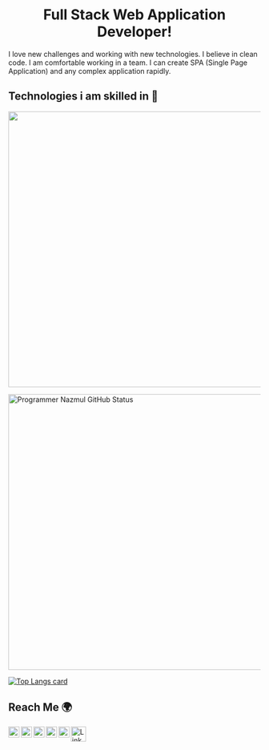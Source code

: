 <p align="center"> 
 <h1 align="center">Full Stack Web Application Developer!</h1>  
</p>
  
<p>I love new challenges and working with new  
technologies. I believe in clean code. I
am comfortable working in a team. I
can create SPA (Single Page
Application) and any complex
application rapidly.</p> 
 
<h2>Technologies i am skilled in 🥰</h2>

<a href="http://pronazmul.com" target="_blank"><img src="https://i.ibb.co/3zrDBmj/New-Project.png" width="550"></a>

<img width="550px" alt="Programmer Nazmul GitHub Status"  src="https://github-readme-stats.vercel.app/api?username=pronazmul&show_icons=true&theme=radical"/>

[![Top Langs card](https://github-readme-stats.vercel.app/api/top-langs/?username=pronazmul&card_width=550&theme=radical)](https://github.com/pronazmul)

<h2>Reach Me 🌍</h2>
<a href="https://www.linkedin.com/in/pronazmul/" target="_blank">
  <img align="left" alt="LinkedIn" width="22px" src="https://cdn.jsdelivr.net/npm/simple-icons@v3/icons/linkedin.svg" />
</a>
<a href="https://www.facebook.com/devnazmul/" target="_blank">
  <img align="left" alt="Facebook" width="22px" src="https://cdn.jsdelivr.net/npm/simple-icons@v3/icons/facebook.svg" />
</a>
<a href="https://twitter.com/pronazmul" target="_blank">
  <img align="left" alt="Facebook" width="22px" src="https://cdn.jsdelivr.net/npm/simple-icons@v3/icons/twitter.svg" />
</a>
<a href="mailto:developernazmul@gmail.com" target="_blank"> 
  <img align="left" alt="Mail" width="22px" src="https://cdn.jsdelivr.net/npm/simple-icons@v3/icons/gmail.svg" /> 
</a>
<a href="https://www.pinterest.com/pronazmul/" target="_blank"> 
  <img align="left" alt="Mail" width="22px" src="https://cdn.jsdelivr.net/npm/simple-icons@v3/icons/pinterest.svg" /> 
</a> 
<a target="_blank" href="https://drive.google.com/file/d/194DhKG1A7mft6CON3eFJdtxsj098HQ2r/view" >
  <img align="left" alt="LinkedIn" width="30px" src="https://i.ibb.co/CPhgXkr/523-5230227-resume-png-transparent-images-resume-cv-logo-png.png" />
</a>
